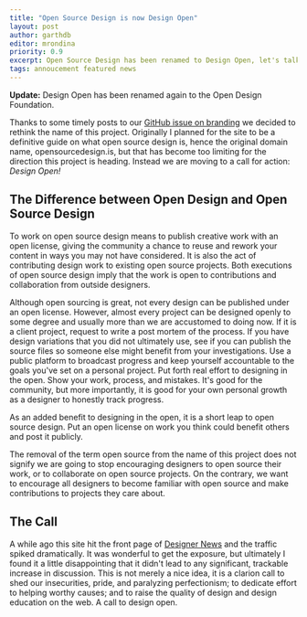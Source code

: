```yaml
---
title: "Open Source Design is now Design Open"
layout: post
author: garthdb
editor: mrondina
priority: 0.9
excerpt: Open Source Design has been renamed to Design Open, let's talk about why.
tags: annoucement featured news
---
```

**Update:** Design Open has been renamed again to the Open Design Foundation.

Thanks to some timely posts to our [GitHub issue on branding](https://github.com/DesignOpen/designopen.github.io/issues/33#issuecomment-56763448) we decided to rethink the name of this project. Originally I planned for the site to be a definitive guide on what open source design is, hence the original domain name, opensourcedesign.is, but that has become too limiting for the direction this project is heading. Instead we are moving to a call for action: *Design Open!*

## The Difference between Open Design and Open Source Design

To work on open source design means to publish creative work with an open license, giving the community a chance to reuse and rework your content in ways you may not have considered. It is also the act of contributing design work to existing open source projects. Both  executions of open source design imply that the work is open to contributions and collaboration from outside designers.

Although open sourcing is great, not every design can be published under an open license. However, almost every project can be designed openly to some degree and usually more than we are accustomed to doing now. If it is a client project, request to write a post mortem of the process. If you have design variations that you did not ultimately use, see if you can publish the source files so someone else might benefit from your investigations. Use a public platform to broadcast progress and keep yourself accountable to the goals you've set on a personal project. Put forth real effort to designing in the open. Show your work, process, and mistakes. It's good for the community, but more importantly, it is good for your own personal growth as a designer to honestly track progress.

As an added benefit to designing in the open, it is a short leap to open source design. Put an open license on work you think could benefit others and post it publicly.

The removal of the term open source from the name of this project does not signify we are going to stop encouraging designers to open source their work, or to collaborate on open source projects. On the contrary, we want to encourage all designers to become familiar with open source and make contributions to projects they care about.

## The Call

A while ago this site hit the front page of [Designer News](https://www.designernews.co/stories/8313-open-source-design-using-layervault) and the traffic spiked dramatically. It was wonderful to get the exposure, but ultimately I found it a little disappointing that it didn't lead to any significant, trackable increase in discussion. This is not merely a nice idea, it is a clarion call to shed our insecurities, pride, and paralyzing perfectionism; to dedicate effort to helping worthy causes; and to raise the quality of design and design education on the web. A call to design open.

